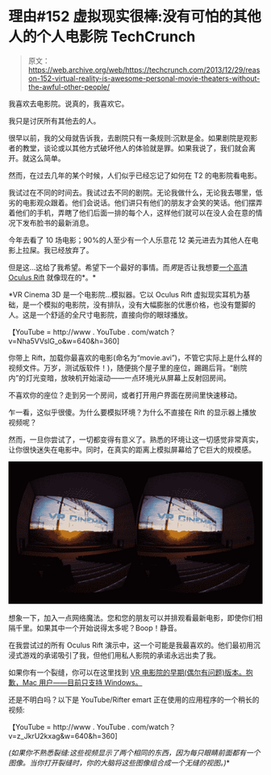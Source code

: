 # 理由#152 虚拟现实很棒:没有可怕的其他人的个人电影院 TechCrunch

> 原文：<https://web.archive.org/web/https://techcrunch.com/2013/12/29/reason-152-virtual-reality-is-awesome-personal-movie-theaters-without-the-awful-other-people/>

我喜欢去电影院。说真的，我喜欢它。

我只是讨厌所有其他去的人。

很早以前，我的父母就告诉我，去剧院只有一条规则:沉默是金。如果剧院是观影者的教堂，谈论或以其他方式破坏他人的体验就是罪。如果我说了，我们就会离开。就这么简单。

然而，在过去几年的某个时候，人们似乎已经忘记了如何在 T2 的电影院看电影。

我试过在不同的时间去。我试过去不同的剧院。无论我做什么，无论我去哪里，低劣的电影观众跟着。他们会说话。他们讲只有他们的朋友才会笑的笑话。他们摆弄着他们的手机，弄瞎了他们后面一排的每个人，这样他们就可以在没人会在意的情况下发布脸书的最新消息。

今年去看了 10 场电影；90%的人至少有一个人乐意花 12 美元进去为其他人在电影上拉屎。我已经放弃了。

但是这…这给了我希望。希望下一个最好的事情。而*男*是否让我想要[一个高清 Oculus Rift](https://web.archive.org/web/20230129081411/http://www.engadget.com/2013/06/11/oculus-rift-hd-prototype-vr-headset-hands/) 就像现在的*。*

 *VR Cinema 3D 是一个电影院…模拟器。它以 Oculus Rift 虚拟现实耳机为基础，是一个模拟的电影院，没有排队，没有大幅膨胀的优惠价格，也没有蹩脚的人。这是一个舒适的全尺寸电影院，直接向你的眼球播放。

【YouTube = http://www . YouTube . com/watch？v=Nha5VVslG_o&w=640&h=360]

你带上 Rift，加载你最喜欢的电影(命名为“movie.avi”)，不管它实际上是什么样的视频文件。万岁，测试版软件！)，随便挑个屋子里的座位，踢踢后背。“剧院内”的灯光变暗，放映机开始滚动——一点环境光从屏幕上反射回房间。

不喜欢你的座位？走到另一个房间，或者打开用户界面在房间里快速移动。

乍一看，这似乎很傻。为什么要模拟环境？为什么不直接在 Rift 的显示器上播放视频呢？

然而，一旦你尝试了，一切都变得有意义了。熟悉的环境让这一切感觉非常真实，让你很快迷失在电影中。同时，在真实的距离上模拟屏幕给了它巨大的规模感。

![cinema 3d](img/d7b6a04608a22ac35d4e33e5e1159d32.png)

想象一下，加入一点网络魔法。您和您的朋友可以并排观看最新电影，即使你们相隔千里。如果其中一个开始说得太多呢？Boop！静音。

在我尝试过的所有 Oculus Rift 演示中，这一个可能是我最喜欢的。他们最初用沉浸式游戏的承诺吸引了我，但他们用私人影院的承诺永远出卖了我。

如果你有一个裂缝，你可以在这里找到 [VR 电影院的早期(偶尔有问题)版本。抱歉，Mac 用户——目前只支持 Windows。](https://web.archive.org/web/20230129081411/https://share.oculusvr.com/app/vr-cinema)

还是不明白吗？以下是 YouTube/Rifter emart 正在使用的应用程序的一个稍长的视频:

【YouTube = http://www . YouTube . com/watch？v=z_JkrU2kxag&w=640&h=360]

*(如果你不熟悉裂缝:这些视频显示了两个相同的东西，因为每只眼睛前面都有一个图像。当你打开裂缝时，你的大脑将这些图像组合成一个无缝的视图。)**
